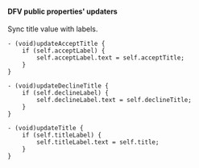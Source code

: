 #### DFV public properties' updaters

Sync title value with labels.

```objc
- (void)updateAcceptTitle {
    if (self.acceptLabel) {
        self.acceptLabel.text = self.acceptTitle;
    }
}

- (void)updateDeclineTitle {
    if (self.declineLabel) {
        self.declineLabel.text = self.declineTitle;
    }
}

- (void)updateTitle {
    if (self.titleLabel) {
        self.titleLabel.text = self.title;
    }
}
```

